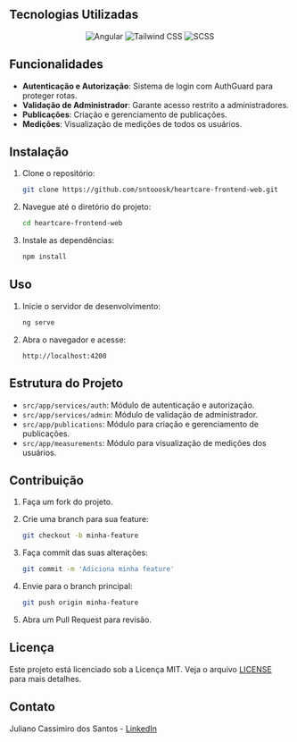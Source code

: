 ## Tecnologias Utilizadas

<p align="center">
  <img src="https://img.shields.io/badge/angular-%23DD0031.svg?style=for-the-badge&logo=angular&logoColor=white" alt="Angular" />
  <img src="https://img.shields.io/badge/tailwindcss-%2338B2AC.svg?style=for-the-badge&logo=tailwind-css&logoColor=white" alt="Tailwind CSS" />
  <img src="https://img.shields.io/badge/scss-%23CC6699.svg?style=for-the-badge&logo=sass&logoColor=white" alt="SCSS" />
</p>

## Funcionalidades

- **Autenticação e Autorização**: Sistema de login com AuthGuard para proteger rotas.
- **Validação de Administrador**: Garante acesso restrito a administradores.
- **Publicações**: Criação e gerenciamento de publicações.
- **Medições**: Visualização de medições de todos os usuários.

## Instalação

1. Clone o repositório:

   ```bash
   git clone https://github.com/sntooosk/heartcare-frontend-web.git
   ```

2. Navegue até o diretório do projeto:

   ```bash
   cd heartcare-frontend-web
   ```

3. Instale as dependências:

   ```bash
   npm install
   ```

## Uso

1. Inicie o servidor de desenvolvimento:

   ```bash
   ng serve
   ```

2. Abra o navegador e acesse:

   ```
   http://localhost:4200
   ```

## Estrutura do Projeto

- `src/app/services/auth`: Módulo de autenticação e autorização.
- `src/app/services/admin`: Módulo de validação de administrador.
- `src/app/publications`: Módulo para criação e gerenciamento de publicações.
- `src/app/measurements`: Módulo para visualização de medições dos usuários.

## Contribuição

1. Faça um fork do projeto.
2. Crie uma branch para sua feature:

   ```bash
   git checkout -b minha-feature
   ```

3. Faça commit das suas alterações:

   ```bash
   git commit -m 'Adiciona minha feature'
   ```

4. Envie para o branch principal:

   ```bash
   git push origin minha-feature
   ```

5. Abra um Pull Request para revisão.

## Licença

Este projeto está licenciado sob a Licença MIT. Veja o arquivo [LICENSE](LICENSE) para mais detalhes.

## Contato

Juliano Cassimiro dos Santos - [LinkedIn](https://www.linkedin.com/in/sntooosk)
